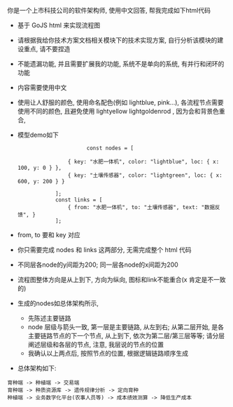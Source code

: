 你是一个上市科技公司的软件架构师, 使用中文回答, 帮我完成如下html代码

+ 基于 GoJS html 来实现流程图

+ 请根据我给你技术方案文档相关模块下的技术实现方案, 自行分析该模块的建设重点, 请不要捏造

+ 不能遗漏功能, 并且需要扩展我的功能, 系统不是单向的系统, 有并行和闭环的功能

+ 内容需要使用中文

+ 使用让人舒服的颜色, 使用命名配色(例如 lightblue, pink...), 各流程节点需要使用不同的颜色, 且避免使用 lightyellow lightgoldenrod , 因为会和背景色重合,

+ 模型demo如下

  ```
  						const nodes = [
  
                  { key: "水肥一体机", color: "lightblue", loc: { x: 100, y: 0 } },
                  { key: "土壤传感器", color: "lightgreen", loc: { x: 600, y: 200 } }
                  
              ];
              const links = [
                  { from: "水肥一体机", to: "土壤传感器", text: "数据反馈", }
              ];
  ```

+ from, to 要和 key 对应

+ 你只需要完成 nodes 和 links 这两部分, 无需完成整个 html 代码

+ 不同层各node的y间距为200; 同一层各node的x间距为200

+ 流程图整体方向是从上到下, 方向为纵向, 图标和link不能重合(x 肯定是不一致的)

+ 生成的nodes如总体架构所示,

  + 先陈述主要链路
  + node 层级与箭头一致, 第一层是主要链路, 从左到右; 从第二层开始, 是各主要链路节点的下一个节点, 从上到下, 依次为第二层/第三层等等; 请分层阐述层级和各层的节点, 注意, 我层说的节点的位置
  + 我确认以上两点后, 按照节点的位置, 根据逻辑链路顺序生成

+ 总体架构如下:

```
育种端 -> 种植端 -> 交易端
育种端 -> 种质资源库 -> 遗传规律分析 -> 定向育种
种植端 -> 业务数字化平台(农事人员等) -> 成本绩效测算 -> 降低生产成本
```